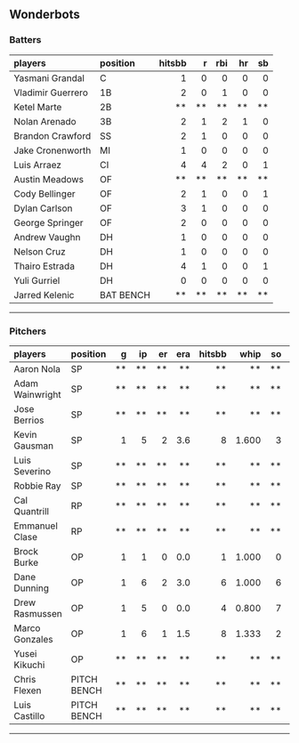 ## Wonderbots

### Batters

 
|players           |position  | hitsbb|  r| rbi| hr| sb| 
|:-----------------|:---------|------:|--:|---:|--:|--:| 
|Yasmani Grandal   |C         |      1|  0|   0|  0|  0| 
|Vladimir Guerrero |1B        |      2|  0|   1|  0|  0| 
|Ketel Marte       |2B        |     **| **|  **| **| **| 
|Nolan Arenado     |3B        |      2|  1|   2|  1|  0| 
|Brandon Crawford  |SS        |      2|  1|   0|  0|  0| 
|Jake Cronenworth  |MI        |      1|  0|   0|  0|  0| 
|Luis Arraez       |CI        |      4|  4|   2|  0|  1| 
|Austin Meadows    |OF        |     **| **|  **| **| **| 
|Cody Bellinger    |OF        |      2|  1|   0|  0|  1| 
|Dylan Carlson     |OF        |      3|  1|   0|  0|  0| 
|George Springer   |OF        |      2|  0|   0|  0|  0| 
|Andrew Vaughn     |DH        |      1|  0|   0|  0|  0| 
|Nelson Cruz       |DH        |      1|  0|   0|  0|  0| 
|Thairo Estrada    |DH        |      4|  1|   0|  0|  1| 
|Yuli Gurriel      |DH        |      0|  0|   0|  0|  0| 
|Jarred Kelenic    |BAT BENCH |     **| **|  **| **| **| 


* * *

### Pitchers

 
|players         |position    |  g| ip| er| era| hitsbb|  whip| so|  w| sv| 
|:---------------|:-----------|--:|--:|--:|---:|------:|-----:|--:|--:|--:| 
|Aaron Nola      |SP          | **| **| **|  **|     **|    **| **| **| **| 
|Adam Wainwright |SP          | **| **| **|  **|     **|    **| **| **| **| 
|Jose Berrios    |SP          | **| **| **|  **|     **|    **| **| **| **| 
|Kevin Gausman   |SP          |  1|  5|  2| 3.6|      8| 1.600|  3|  0|  0| 
|Luis Severino   |SP          | **| **| **|  **|     **|    **| **| **| **| 
|Robbie Ray      |SP          | **| **| **|  **|     **|    **| **| **| **| 
|Cal Quantrill   |RP          | **| **| **|  **|     **|    **| **| **| **| 
|Emmanuel Clase  |RP          | **| **| **|  **|     **|    **| **| **| **| 
|Brock Burke     |OP          |  1|  1|  0| 0.0|      1| 1.000|  0|  0|  0| 
|Dane Dunning    |OP          |  1|  6|  2| 3.0|      6| 1.000|  6|  0|  0| 
|Drew Rasmussen  |OP          |  1|  5|  0| 0.0|      4| 0.800|  7|  1|  0| 
|Marco Gonzales  |OP          |  1|  6|  1| 1.5|      8| 1.333|  2|  1|  0| 
|Yusei Kikuchi   |OP          | **| **| **|  **|     **|    **| **| **| **| 
|Chris Flexen    |PITCH BENCH | **| **| **|  **|     **|    **| **| **| **| 
|Luis Castillo   |PITCH BENCH | **| **| **|  **|     **|    **| **| **| **| 


* * *


